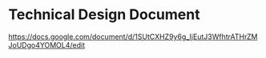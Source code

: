 # Technical Design Document

https://docs.google.com/document/d/1SUtCXHZ9y6g_IjEutJ3WfhtrATHrZMJoUDgo4YOMOL4/edit
